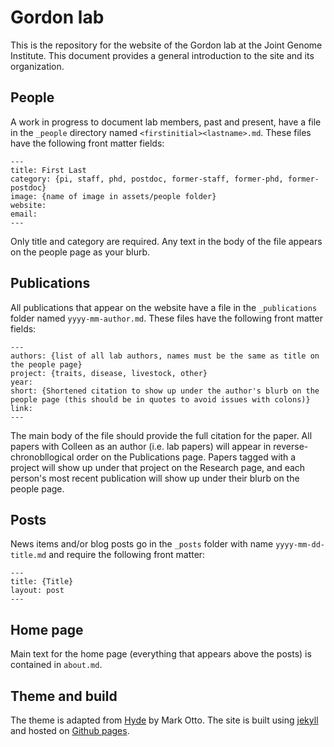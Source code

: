# Gordon lab

This is the repository for the website of the Gordon lab at the Joint Genome Institute.  This document provides a general introduction to the site and its organization.

## People

A work in progress to document lab members, past and present, have a file in the `_people` directory named `<firstinitial><lastname>.md`.  These files have the following front matter fields:


```
---
title: First Last
category: {pi, staff, phd, postdoc, former-staff, former-phd, former-postdoc}
image: {name of image in assets/people folder}
website:
email:
---
```
Only title and category are required.  Any text in the body of the file appears on the people page as your blurb.

## Publications

All publications that appear on the website have a file in the `_publications` folder named `yyyy-mm-author.md`.  These files have the following front matter fields:

```
---
authors: {list of all lab authors, names must be the same as title on the people page}
project: {traits, disease, livestock, other}
year:
short: {Shortened citation to show up under the author's blurb on the people page (this should be in quotes to avoid issues with colons)}
link:
---
```
 
The main body of the file should provide the full citation for the paper.  All papers with Colleen as an author (i.e. lab papers) will appear in reverse-chronobllogical order on the Publications page.  Papers tagged with a project will show up under that project on the Research page, and each person's most recent publication will show up under their blurb on the people page.

## Posts

News items and/or blog posts go in the `_posts` folder with name `yyyy-mm-dd-title.md` and require the following front matter:

```
---
title: {Title}
layout: post
---
```

## Home page

Main text for the home page (everything that appears above the posts) is contained in `about.md`.

## Theme and build

The theme is adapted from [Hyde](http://hyde.getpoole.com/about/) by Mark Otto.  The site is built using [jekyll](http://jekyllrb.com/) and hosted on [Github pages](https://pages.github.com/).


